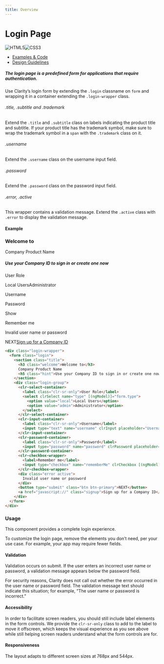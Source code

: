```yaml
---
title: Overview
---
```


# Login Page

![HTML5](assets/images/bugs/badge_html5.svg 'HTML5')![CSS3](assets/images/bugs/badge_css3.svg 'CSS3')

- [Examples & Code](/documentation/login#top)
- [Design Guidelines](/documentation/login#guidelines)

##### The login page is a predefined form for applications that require authentication.

Use Clarity’s login form by extending the `.login` classname on `form` and wrapping it in a container extending the `.login-wrapper` class.

###### .title, .subtitle and .trademark

Extend the `.title` and `.subtitle` class on labels indicating the product title and subtitle. If your product title has the trademark symbol, make sure to wrap the trademark symbol in a `span` with the `.trademark` class on it.

###### .username

Extend the `.username` class on the username input field.

###### .password

Extend the `.password` class on the password input field.

###### .error, .active

This wrapper contains a validation message. Extend the `.active` class with `.error` to display the validation message.

#### Example

### Welcome to

Company Product Name

##### Use your Company ID to sign in or create one now

User Role

Local UsersAdministrator

Username

Password

Show

Remember me

Invalid user name or password

NEXT[Sign up for a Company ID](javascript://)

```html
<div class="login-wrapper">
  <form class="login">
    <section class="title">
      <h3 class="welcome">Welcome to</h3>
      Company Product Name
      <h5 class="hint">Use your Company ID to sign in or create one now</h5>
    </section>
    <div class="login-group">
      <clr-select-container>
        <label class="clr-sr-only">User Role</label>
        <select clrSelect name="type" [(ngModel)]="form.type">
          <option value="local">Local Users</option>
          <option value="admin">Administrator</option>
        </select>
      </clr-select-container>
      <clr-input-container>
        <label class="clr-sr-only">Username</label>
        <input type="text" name="username" clrInput placeholder="Username" [(ngModel)]="form.username" />
      </clr-input-container>
      <clr-password-container>
        <label class="clr-sr-only">Password</label>
        <input type="password" name="password" clrPassword placeholder="Password" [(ngModel)]="form.password" />
      </clr-password-container>
      <clr-checkbox-wrapper>
        <label>Remember me</label>
        <input type="checkbox" name="rememberMe" clrCheckbox [(ngModel)]="form.rememberMe" />
      </clr-checkbox-wrapper>
      <div class="error active">
        Invalid user name or password
      </div>
      <button type="submit" class="btn btn-primary">NEXT</button>
      <a href="javascript://" class="signup">Sign up for a Company ID</a>
    </div>
  </form>
</div>
```

### Usage

This component provides a complete login experience.

To customize the login page, remove the elements you don’t need, per your use case. For example, your app may require fewer fields.

#### Validation

Validation occurs on submit. If the user enters an incorrect user name or password, a validation message appears below the password field.

For security reasons, Clarity does not call out whether the error occurred in the user name or password field. The validation message text should indicate this situation; for example, “The user name or password is incorrect.”

#### Accessibility

In order to facilitate screen readers, you should still include label elements in the form controls. We provide the `clr-sr-only` class to add to the label to move it offscreen, which keeps the visual experience as you see above while still helping screen readers understand what the form controls are for.

#### Responsiveness

The layout adapts to different screen sizes at 768px and 544px.
